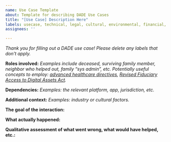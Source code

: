 ```yaml
---
name: Use Case Template
about: Template for describing DADE Use Cases
title: "[Use Case] Description Here"
labels: usecase, technical, legal, cultural, environmental, financial, medical, retail, government
assignees: ''

---
```


_Thank you for filling out a DADE use case! Please delete any labels that don't apply._

**Roles involved:** 
_Examples include *deceased*, *surviving family member*, *neighbor who helped out*, *family “sys admin”*, etc. Potentially useful concepts to employ: [advanced healthcare directives](https://en.wikipedia.org/wiki/Advance_healthcare_directive), [Revised Fiduciary Access to Digital Assets Act](https://www.uniformlaws.org/viewdocument/final-act-with-comments-40?CommunityKey=f7237fc4-74c2-4728-81c6-b39a91ecdf22&tab=librarydocuments)._

**Dependencies:**
_Examples: the relevant platform, app, jurisdiction, etc._

**Additional context:**
_Examples: industry or cultural factors._

**The goal of the interaction:**

**What actually happened:**

**Qualitative assessment of what went wrong, what would have helped, etc.:**
